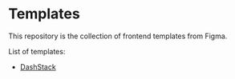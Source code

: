 # Templates

This repository is the collection of frontend templates from Figma.

List of templates:

- [DashStack](https://www.figma.com/design/qeMA79cbxGAQ3FpmYwMhPC/DashStack---Free-Admin-Dashboard-UI-Kit---Admin---Dashboard-Ui-Kit---Admin-Dashboard--Community-?node-id=0-1&p=f&t=pxHFJ7QBSDWw1PjC-0)
